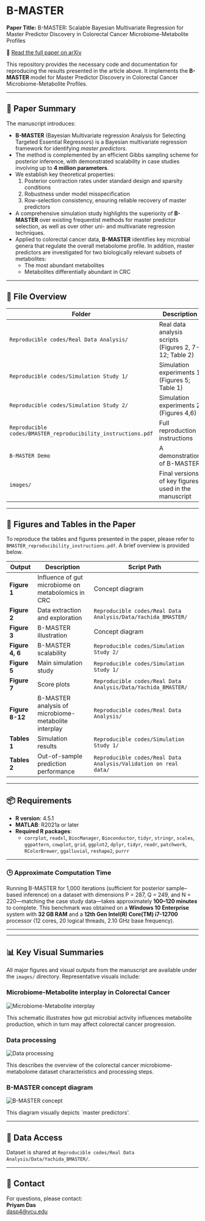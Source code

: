 # B-MASTER

**Paper Title:**  B-MASTER: Scalable Bayesian Multivariate Regression for Master Predictor Discovery in Colorectal Cancer Microbiome-Metabolite Profiles 

📄 [Read the full paper on arXiv](https://arxiv.org/abs/2412.05998)

This repository provides the necessary code and documentation for reproducing the results presented in the article above. It implements the **B-MASTER** model for Master Predictor Discovery in Colorectal Cancer Microbiome-Metabolite Profiles.

---

## 📄 Paper Summary

The manuscript introduces:

- **B-MASTER** (Bayesian Multivariate regression Analysis for Selecting Targeted Essential Regressors) is a Bayesian multivariate regression framework for identifying *master predictors*.  
- The method is complemented by an efficient Gibbs sampling scheme for posterior inference, with demonstrated scalability in case studies involving up to **4 million parameters**.  
- We establish key theoretical properties:  
  1. Posterior contraction rates under standard design and sparsity conditions  
  2. Robustness under model misspecification  
  3. Row-selection consistency, ensuring reliable recovery of master predictors  
- A comprehensive simulation study highlights the superiority of **B-MASTER** over existing frequentist methods for master predictor selection, as well as over other uni- and multivariate regression techniques.  
- Applied to colorectal cancer data, **B-MASTER** identifies key microbial genera that regulate the overall metabolome profile. In addition, master predictors are investigated for two biologically relevant subsets of metabolites:  
  - The most abundant metabolites  
  - Metabolites differentially abundant in CRC  
---

## 📁 File Overview

| Folder | Description |
|--------|-------------|
| `Reproducible codes/Real Data Analysis/` | Real data analysis scripts (Figures 2, 7-12; Table 2) |
| `Reproducible codes/Simulation Study 1/` | Simulation experiments 1 (Figures 5; Table 1) |
| `Reproducible codes/Simulation Study 2/` | Simulation experiments 2 (Figures 4,6) |
| `Reproducible codes/BMASTER_reproducibility_instructions.pdf` | Full reproduction instructions |
| `B-MASTER Demo` | A demonstration of B-MASTER |
| `images/` | Final versions of key figures used in the manuscript |

---

## 🧮 Figures and Tables in the Paper

To reproduce the tables and figures presented in the paper, please refer to `BMASTER_reproducibility_instructions.pdf`. A brief overview is provided below.


| Output        | Description                                | Script Path                            |
|---------------|--------------------------------------------|----------------------------------------|
| **Figure 1**  | Influence of gut microbiome on metabolomics in CRC    | Concept diagram |
| **Figure 2**  | Data extraction and exploration    | `Reproducible codes/Real Data Analysis/Data/Yachida_BMASTER/`|
| **Figure 3**  | B-MASTER illustration    | Concept diagram |
| **Figure 4, 6**  | B-MASTER scalability  | `Reproducible codes/Simulation Study 2/` |
| **Figure 5**  | Main simulation study  | `Reproducible codes/Simulation Study 1/` |
| **Figure 7**  | Score plots  | `Reproducible codes/Real Data Analysis/Data/Yachida_BMASTER/` |
| **Figure 8-12**  | B-MASTER analysis of microbiome-metabolite interplay  | `Reproducible codes/Real Data Analysis/` |
| **Tables 1** | Simulation results                       | `Reproducible codes/Simulation Study 1/` |
| **Tables 2** | Out-of-sample prediction performance                       | `Reproducible codes/Real Data Analysis/Validation on real data/` |


---

## 📦 Requirements

- **R version**: 4.5.1  
- **MATLAB**: R2021a or later  
- **Required R packages**:
  - `corrplot`, `readxl`, `BiocManager`, `Bioconductor`, `tidyr`, `stringr`, `scales`, `ggpattern`, `cowplot`, `grid`, `ggplot2`, `dplyr`, `tidyr`, `readr`, `patchwork`, `RColorBrewer`, `ggalluvial`, `reshape2`, `purrr`

---
### 🕒 Approximate Computation Time

Running B-MASTER for 1,000 iterations (sufficient for posterior sample–based inference) on a dataset with dimensions P = 287, Q = 249, and N = 220—matching the case study data—takes approximately **100–120 minutes** to complete. This benchmark was obtained on a **Windows 10 Enterprise** system with **32 GB RAM** and a **12th Gen Intel(R) Core(TM) i7-12700** processor (12 cores, 20 logical threads, 2.10 GHz base frequency).

---

---

## 📊 Key Visual Summaries

All major figures and visual outputs from the manuscript are available under the `images/` directory. Representative visuals include:

### Microbiome-Metabolite interplay in Colorectal Cancer
![Microbiome-Metabolite interplay](images/Microbiome_metabolite_diagram.png)

This schematic illustrates how gut microbial activity influences metabolite production, which in turn may affect colorectal cancer progression.

### Data processing
![Data processing](images/BMASTER_case_study_collage.jpg)

This describes the overview of the colorectal cancer microbiome-metabolome dataset characteristics and processing steps.

### B-MASTER concept diagram
![B-MASTER concept](images/BMASTER_concept.png)

This diagram visually depicts `master predictors'.

---

## 🔐 Data Access

Dataset is shared at `Reproducible codes/Real Data Analysis/Data/Yachida_BMASTER/`.

---

## 💬 Contact

For questions, please contact:  
**Priyam Das**  
[dasp4@vcu.edu](mailto:dasp4@vcu.edu)
